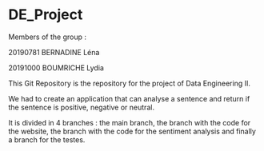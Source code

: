 # DE_Project

Members of the group :

20190781 BERNADINE Léna

20191000 BOUMRICHE Lydia

This Git Repository is the repository for the project of Data Engineering II.

We had to create an application that can analyse a sentence and return if the sentence is positive, negative or neutral.

It is divided in 4 branches : the main branch, the branch with the code for the website, the branch with the code for the sentiment analysis and finally a branch for the testes.
